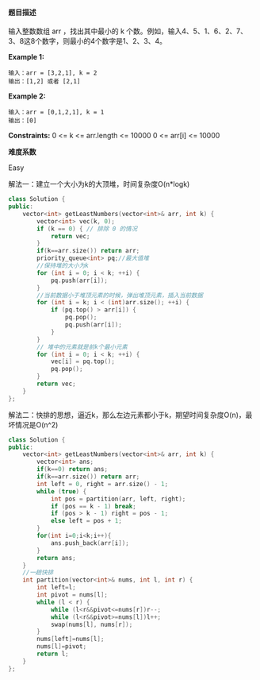 #### **题目描述**
输入整数数组 arr ，找出其中最小的 k 个数。例如，输入4、5、1、6、2、7、3、8这8个数字，则最小的4个数字是1、2、3、4。

**Example 1:**

```
输入：arr = [3,2,1], k = 2
输出：[1,2] 或者 [2,1]

```

**Example 2:**

```
输入：arr = [0,1,2,1], k = 1
输出：[0]

```


**Constraints:**
0 <= k <= arr.length <= 10000
0 <= arr[i] <= 10000

**难度系数**    

Easy  

解法一：建立一个大小为k的大顶堆，时间复杂度O(n*logk)


```c++
class Solution {
public:
    vector<int> getLeastNumbers(vector<int>& arr, int k) {
        vector<int> vec(k, 0);
        if (k == 0) { // 排除 0 的情况
            return vec;
        }
        if(k==arr.size()) return arr;
        priority_queue<int> pq;//最大值堆
        //保持堆的大小为k
        for (int i = 0; i < k; ++i) {
            pq.push(arr[i]);
        }
        //当前数据小于堆顶元素的时候，弹出堆顶元素，插入当前数据
        for (int i = k; i < (int)arr.size(); ++i) {
            if (pq.top() > arr[i]) {
                pq.pop();
                pq.push(arr[i]);
            }
        }
        // 堆中的元素就是前k个最小元素
        for (int i = 0; i < k; ++i) {
            vec[i] = pq.top();
            pq.pop();
        }
        return vec;
    }
};

```

解法二：快排的思想，逼近k，那么左边元素都小于k，期望时间复杂度O(n)，最坏情况是O(n^2)

```c++
class Solution {
public:
    vector<int> getLeastNumbers(vector<int>& arr, int k) {
        vector<int> ans;
        if(k==0) return ans;
        if(k==arr.size()) return arr;
        int left = 0, right = arr.size() - 1;
        while (true) {
            int pos = partition(arr, left, right);
            if (pos == k - 1) break;
            if (pos > k - 1) right = pos - 1;
            else left = pos + 1;
        }
        for(int i=0;i<k;i++){
            ans.push_back(arr[i]);
        }
        return ans;
    }
    //一趟快排
    int partition(vector<int>& nums, int l, int r) {
        int left=l;
        int pivot = nums[l];
        while (l < r) {
            while (l<r&&pivot<=nums[r])r--;
            while (l<r&&pivot>=nums[l])l++;
            swap(nums[l], nums[r]);
        }
        nums[left]=nums[l];
        nums[l]=pivot;
        return l;
    }
};

```
